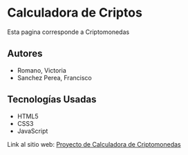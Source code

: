 # Calculadora de Criptos
Esta pagina corresponde a Criptomonedas

## Autores
* Romano, Victoria
* Sanchez Perea, Francisco

## Tecnologías Usadas
* HTML5
* CSS3
* JavaScript

Link al sitio web: [Proyecto de Calculadora de Criptomonedas](https://ucc-labcompu2.github.io/proyecto2022-romano-sanchez-perea/)
